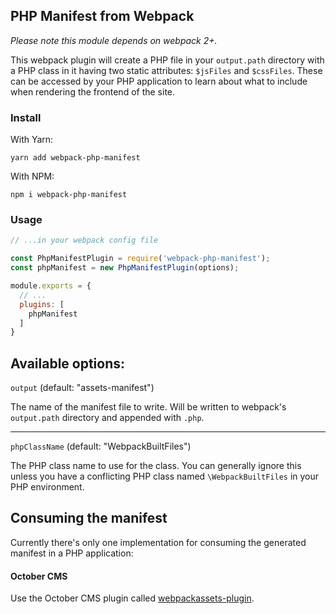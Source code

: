 ## PHP Manifest from Webpack

_Please note this module depends on webpack 2+._

This webpack plugin will create a PHP file in your `output.path` directory with a PHP class in it having two static
 attributes: `$jsFiles` and `$cssFiles`. These can be accessed by your PHP application to learn about what to include
 when rendering the frontend of the site.
 
### Install

With Yarn:

```
yarn add webpack-php-manifest
```

With NPM:

```
npm i webpack-php-manifest
```
 
### Usage
```javascript
// ...in your webpack config file

const PhpManifestPlugin = require('webpack-php-manifest');
const phpManifest = new PhpManifestPlugin(options);

module.exports = {
  // ...
  plugins: [
    phpManifest
  ]
}
```

## Available options:

`output` (default: "assets-manifest")

The name of the manifest file to write. Will be written to webpack's
 `output.path` directory and appended with `.php`.
 
---

`phpClassName` (default: "WebpackBuiltFiles") 

The PHP class name to use for the class. You can generally ignore this
 unless you have a conflicting PHP class named `\WebpackBuiltFiles` in your PHP environment.
 
## Consuming the manifest

Currently there's only one implementation for consuming the generated manifest in a PHP application:

#### October CMS

Use the October CMS plugin called [webpackassets-plugin](https://packagist.org/packages/castiron/webpackassets-plugin).
